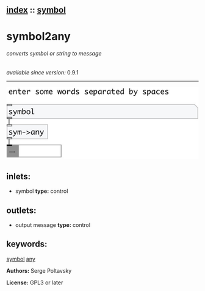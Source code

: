 [index](index.html) :: [symbol](category_symbol.html)
---

# symbol2any

###### converts symbol or string to message

*available since version:* 0.9.1

---




[![example](../examples/img/symbol2any.jpg)](../examples/pd/symbol2any.pd)









## inlets:

* symbol 
__type:__ control<br>



## outlets:

* output message
__type:__ control<br>



## keywords:

[symbol](keywords/symbol.html)
[any](keywords/any.html)






**Authors:** Serge Poltavsky




**License:** GPL3 or later





